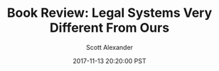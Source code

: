 ---
layout: podcast
title: "Book Review: Legal Systems Very Different From Ours"
author: Scott Alexander
description: https://slatestarcodex.com/2017/11/13/book-review-legal-systems-very-different-from-ours/
date: 2017-11-13 20:20:00 PST
length: 1178727
duration: 295
guid: book-review-legal-systems-very-different-from-ours
---